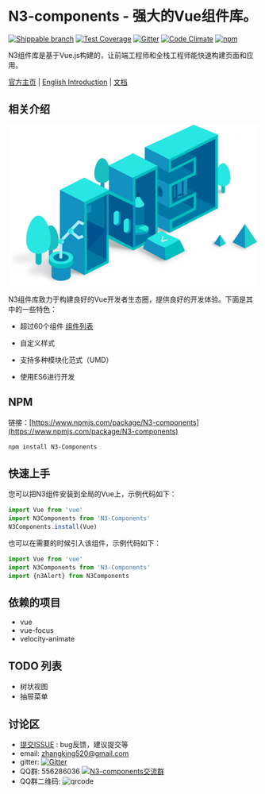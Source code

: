 N3-components - 强大的Vue组件库。
=========================

[![Shippable branch](https://img.shields.io/shippable/5444c5ecb904a4b21567b0ff/master.svg?maxAge=2592000)]()
[![Test Coverage](https://codeclimate.com/github/N3-components/N3-components/badges/coverage.svg)](https://codeclimate.com/github/N3-components/N3-components/coverage)
[![Gitter](https://img.shields.io/gitter/room/nwjs/nw.js.svg?maxAge=2592000)](https://gitter.im/N3-components/chinese?utm_source=share-link&utm_medium=link&utm_campaign=share-link)
[![Code Climate](https://codeclimate.com/github/N3-components/N3-components/badges/gpa.svg)](https://codeclimate.com/github/N3-components/N3-components)
[![npm](https://img.shields.io/npm/l/express.svg?maxAge=2592000)]()

N3组件库是基于Vue.js构建的，让前端工程师和全栈工程师能快速构建页面和应用。

[官方主页](https://n3-components.github.io/N3-components/) | [English Introduction](./README.md) | [文档](https://n3-components.github.io/N3-components/component.html)

相关介绍
------------

![logo](./docs/static/img/logo.png)

N3组件库致力于构建良好的Vue开发者生态圈，提供良好的开发体验。下面是其中的一些特色：

* 超过60个组件 [组件列表](./src)

* 自定义样式

* 支持多种模块化范式（UMD）

* 使用ES6进行开发

NPM
------------
链接：[https://www.npmjs.com/package/N3-components](https://www.npmjs.com/package/N3-components)

```bash
npm install N3-Components
```

快速上手
------------

您可以把N3组件安装到全局的Vue上，示例代码如下：

```javascript
import Vue from 'vue'
import N3Components from 'N3-Components'
N3Components.install(Vue)
```

也可以在需要的时候引入该组件，示例代码如下：

```javascript
import Vue from 'vue'
import N3Components from 'N3-Components'
import {n3Alert} from N3Components
```

依赖的项目
------------

* vue
* vue-focus
* velocity-animate

TODO 列表
----------

- 树状视图
- 抽屉菜单

讨论区
----------
- [提交ISSUE](https://github.com/N3-components/N3-components/issues/new) : bug反馈，建议提交等
- email: zhangking520@gmail.com
- gitter: [![Gitter](https://img.shields.io/gitter/room/nwjs/nw.js.svg?maxAge=2592000)](https://gitter.im/N3-components/chinese?utm_source=share-link&utm_medium=link&utm_campaign=share-link)
- QQ群: 556286036 <a target="_blank" href="http://shang.qq.com/wpa/qunwpa?idkey=ae2b542ef32e8595664c746572d9a48187167e269ef5b6c80d8ed326fce5efdd"><img border="0" src="http://pub.idqqimg.com/wpa/images/group.png" alt="N3-components交流群" title="N3-components交流群"></a>
- QQ群二维码:
![qrcode](https://n3-components.github.io/N3-components/static/img/N3-QQ.png)
